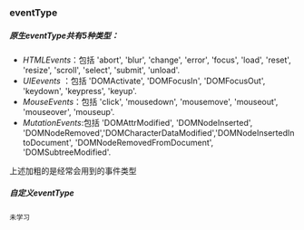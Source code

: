 ### eventType

##### 原生eventType共有5种类型：

- *HTMLEvents*：包括 'abort', 'blur', 'change', 'error', 'focus', 'load', 'reset', 'resize', 'scroll', 'select', 'submit', 'unload'.
- *UIEevents* ：包括 'DOMActivate', 'DOMFocusIn', 'DOMFocusOut', 'keydown', 'keypress', 'keyup'.
- *MouseEvents*：包括 'click', 'mousedown', 'mousemove', 'mouseout', 'mouseover', 'mouseup'.
- *MutationEvents*:包括 'DOMAttrModified', 'DOMNodeInserted', 'DOMNodeRemoved','DOMCharacterDataModified','DOMNodeInsertedIntoDocument', 'DOMNodeRemovedFromDocument', 'DOMSubtreeModified'.

上述加粗的是经常会用到的事件类型

##### 自定义eventType

```
未学习
```
